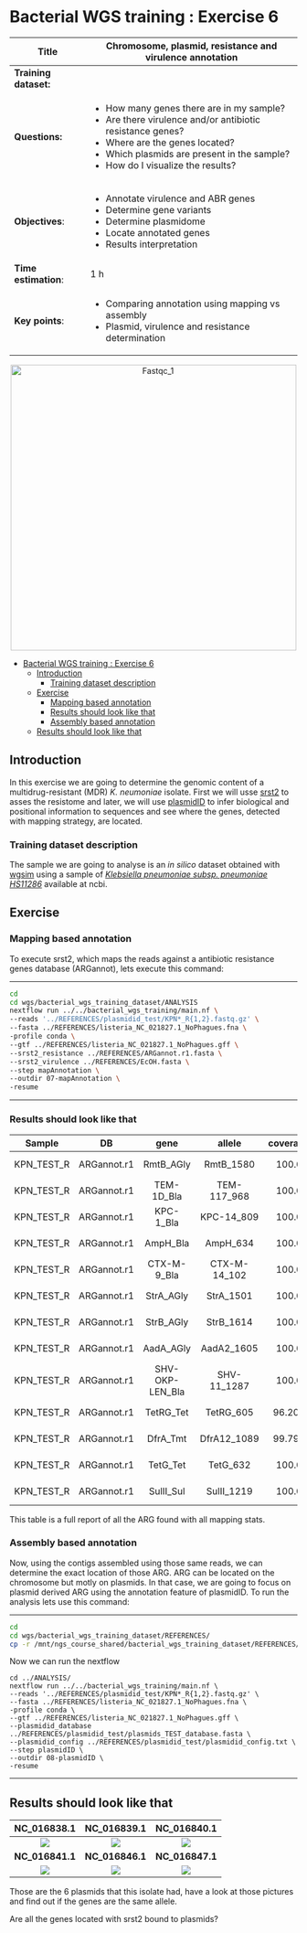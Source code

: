 # Bacterial WGS training : Exercise 6

<div class="tables-start"></div>

|**Title**| Chromosome, plasmid, resistance and virulence annotation|
|---------|-------------------------------------------|
|**Training dataset:**|                                |
|**Questions:**| <ul><li>How many genes there are in my sample?</li><li>Are there virulence and/or antibiotic resistance genes?</li><li>Where are the genes located?</li><li>Which plasmids are present in the sample?</li><li>How do I visualize the results?</li></ul>|
|**Objectives**:|<ul><li>Annotate virulence and ABR genes</li><li>Determine gene variants</li><li>Determine plasmidome</li><li>Locate annotated genes</li><li>Results interpretation</li></ul>|
|**Time estimation**:| 1 h|
|**Key points**:|<ul><li>Comparing annotation using mapping vs assembly</li><li>Plasmid, virulence and resistance determination</li></ul>|

  <p align="center"><img src="img/bacterial_wgs_training.png" alt="Fastqc_1" width="500"></p>

- [Bacterial WGS training : Exercise 6](#bacterial-wgs-training--exercise-6)
  - [Introduction](#introduction)
    - [Training dataset description](#training-dataset-description)
  - [Exercise](#exercise)
    - [Mapping based annotation](#mapping-based-annotation)
    - [Results should look like that](#results-should-look-like-that)
    - [Assembly based annotation](#assembly-based-annotation)
  - [Results should look like that](#results-should-look-like-that-1)

<div class="tables-start"></div>

## Introduction

In this exercise we are going to determine the genomic content of a multidrug-resistant (MDR) *K. neumoniae* isolate.
First we will usse [srst2](https://github.com/katholt/srst2) to asses the resistome and later, we will use [plasmidID](https://github.com/BU-ISCIII/plasmidID) to infer biological and positional information to sequences and see where the genes, detected with mapping strategy, are located.

### Training dataset description
The sample we are going to analyse is an *in silico* dataset obtained with [wgsim](https://github.com/lh3/wgsim) using a sample of [*Klebsiella pneumoniae subsp. pneumoniae HS11286*](https://www.ncbi.nlm.nih.gov/genome/?term=klebsiella+pneumoniae) available at ncbi.

## Exercise

### Mapping based annotation

To execute srst2, which maps the reads against a antibiotic resistance genes database (ARGannot), lets execute this command:

------

```Bash
cd
cd wgs/bacterial_wgs_training_dataset/ANALYSIS
nextflow run ../../bacterial_wgs_training/main.nf \
--reads '../REFERENCES/plasmidid_test/KPN*_R{1,2}.fastq.gz' \
--fasta ../REFERENCES/listeria_NC_021827.1_NoPhagues.fna \
-profile conda \
--gtf ../REFERENCES/listeria_NC_021827.1_NoPhagues.gff \
--srst2_resistance ../REFERENCES/ARGannot.r1.fasta \
--srst2_virulence ../REFERENCES/EcOH.fasta \
--step mapAnnotation \
--outdir 07-mapAnnotation \
-resume
```
------


### Results should look like that


| Sample | DB | gene | allele | coverage | depth | diffs | uncertainty | divergence | length | maxMAF | clusterid | seqid | annotation |
| :---: | :---: | :---: | :---: | :---: | :---: | :---: | :---: | :---: | :---: | :---: | :---: | :---: | :---: |
| KPN_TEST_R | ARGannot.r1 | RmtB_AGly | RmtB_1580 | 100.0 | 12.09 | 1snp |  | 0.132 | 756 | 0.125 | 309 | 1580 | no;no;RmtB;AGly;AB263754;2843-3598;756 |
| KPN_TEST_R | ARGannot.r1 | TEM-1D_Bla | TEM-117_968 | 100.0 | 33.386 | 2snp |  | 0.262 | 764 | 0.382 | 205 | 968 | no;no;TEM-117;Bla;AY130282;1-764;764 |
| KPN_TEST_R | ARGannot.r1 | KPC-1_Bla | KPC-14_809 | 100.0 | 5.412 | 1indel |  | 0.0 | 876 | 0.333 | 184 | 809 | no;no;KPC-14;Bla;JX524191;396-1271;876 |
| KPN_TEST_R | ARGannot.r1 | AmpH_Bla | AmpH_634 | 100.0 | 11.373 | 14snp |  | 1.206 | 1161 | 0.143 | 86 | 634 | no;no;AmpH;Bla;CP003785;4208384-4209544;1161 |
| KPN_TEST_R | ARGannot.r1 | CTX-M-9_Bla | CTX-M-14_102 | 100.0 | 26.676 | 1snp |  | 0.114 | 876 | 0.412 | 190 | 102 | no;yes;CTX-M-14;Bla;AF252622;1741-2616;876 |
| KPN_TEST_R | ARGannot.r1 | StrA_AGly | StrA_1501 | 100.0 | 12.502 | 2snp |  | 0.249 | 804 | 0.167 | 263 | 1501 | no;no;StrA;AGly;AJ627643;3725-4528;804 |
| KPN_TEST_R | ARGannot.r1 | StrB_AGly | StrB_1614 | 100.0 | 9.545 | 1snp |  | 0.119 | 837 | 0.167 | 227 | 1614 | no;no;StrB;AGly;KR091911;169145-169981;837 |
| KPN_TEST_R | ARGannot.r1 | AadA_AGly | AadA2_1605 | 100.0 | 9.306 | 2snp |  | 0.256 | 780 | 0.167 | 229 | 1605 | yes;no;AadA2;AGly;X68227;166-945;780 |
| KPN_TEST_R | ARGannot.r1 | SHV-OKP-LEN_Bla | SHV-11_1287 | 100.0 | 9.401 |  |  | 0.0 | 861 | 0.143 | 164 | 1287 | yes;no;SHV-11;Bla;HM751098;1-861;861 |
| KPN_TEST_R | ARGannot.r1 | TetRG_Tet | TetRG_605 | 96.209 | 6.48 | 10snp24holes | edge0.0 | 1.642 | 633 | 0.5 | 373 | 605 | no;no;TetRG;Tet;S52438;113-745;633 |
| KPN_TEST_R | ARGannot.r1 | DfrA_Tmt | DfrA12_1089 | 99.799 | 8.389 | 1indel |  | 0.0 | 498 | 0.143 | 418 | 1089 | yes;no;DfrA12;Tmt;Z21672;310-807;498 |
| KPN_TEST_R | ARGannot.r1 | TetG_Tet | TetG_632 | 100.0 | 9.963 |  |  | 0.0 | 1176 | 0.25 | 80 | 632 | no;no;TetG;Tet;NC_010410;3672607-3671432;1176 |
| KPN_TEST_R | ARGannot.r1 | SulII_Sul | SulII_1219 | 100.0 | 11.094 | 1snp |  | 0.123 | 816 | 0.2 | 256 | 1219 | no;no;SulII;Sul;KR091911;167466-168281;816 |


This table is a full report of all the ARG found with all mapping stats.

### Assembly based annotation

Now, using the contigs assembled using those same reads, we can determine the exact location of those ARG. ARG can be located on the chromosome but motly on plasmids. In that case, we are going to focus on plasmid derived ARG using the annotation feature of plasmidID. To run the analysis lets use this command:

------

```Bash
cd
cd wgs/bacterial_wgs_training_dataset/REFERENCES/
cp -r /mnt/ngs_course_shared/bacterial_wgs_training_dataset/REFERENCES/plasmidid_test .
```

Now we can run the nextflow 

```
cd ../ANALYSIS/
nextflow run ../../bacterial_wgs_training/main.nf \
--reads '../REFERENCES/plasmidid_test/KPN*_R{1,2}.fastq.gz' \
--fasta ../REFERENCES/listeria_NC_021827.1_NoPhagues.fna \
-profile conda \
--gtf ../REFERENCES/listeria_NC_021827.1_NoPhagues.gff \
--plasmidid_database ../REFERENCES/plasmidid_test/plasmids_TEST_database.fasta \
--plasmidid_config ../REFERENCES/plasmidid_test/plasmidid_config.txt \
--step plasmidID \
--outdir 08-plasmidID \
-resume
```

------


## Results should look like that

| NC_016838.1 | NC_016839.1 | NC_016840.1 |
| :---: | :---: | :---: |
| ![](img/KPN_TEST_R_paired_NC_016838.1.png) | ![](img/KPN_TEST_R_paired_NC_016839.1.png) | ![](img/KPN15_000240185_NC_016840.1.png) |
| **NC_016841.1** | **NC_016846.1** | **NC_016847.1** |
![](img/KPN15_000240185_NC_016841.1.png) | ![](img/KPN_TEST_R_paired_NC_016846.1.png) | ![](img/KPN15_000240185_NC_016847.1.png) |

Those are the 6 plasmids that this isolate had, have a look at those pictures and find out if the genes are the same allele.

Are all the genes located with srst2 bound to plasmids?
